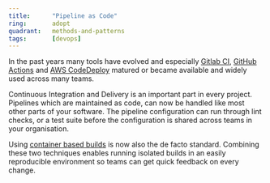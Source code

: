 ```yaml
---
title:      "Pipeline as Code"
ring:       adopt
quadrant:   methods-and-patterns
tags:       [devops]
---
```


In the past years many tools have evolved and especially [Gitlab CI](https://docs.gitlab.com/ee/ci/),
[GitHub Actions](https://github.com/features/actions) and [AWS CodeDeploy](https://aws.amazon.com/de/codedeploy/)
matured or became available and widely used across many teams.

Continuous Integration and Delivery is an important part in every project. Pipelines which are maintained as code, can
now be handled like most other parts of your software. The pipeline configuration can run through lint checks, or a test
suite before the configuration is shared across teams in your organisation.

Using [container based builds](https://www.aoe.com/techradar/methods-and-patterns/container-based-builds.html) is now
also the de facto standard. Combining these two techniques enables running isolated builds in an easily reproducible
environment so teams can get quick feedback on every change.
